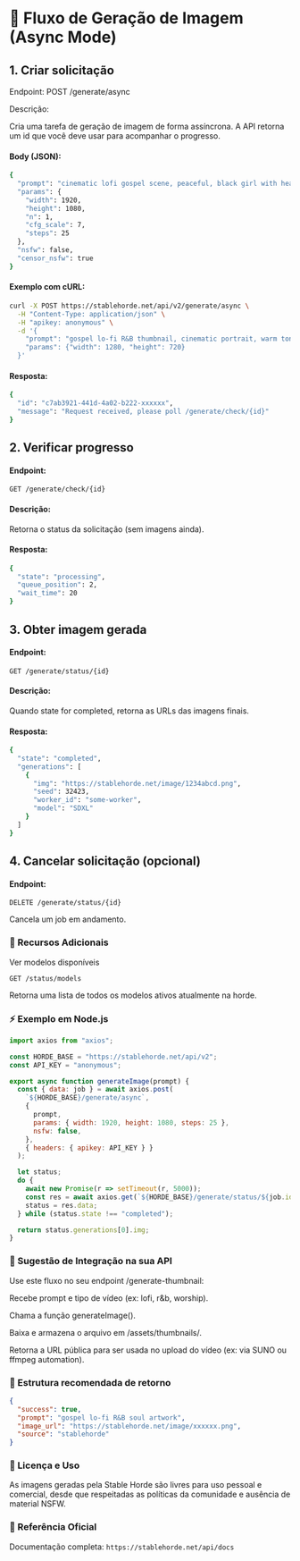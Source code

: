 # 🚀 Fluxo de Geração de Imagem (Async Mode)

## 1. Criar solicitação

Endpoint:
POST /generate/async

Descrição:

Cria uma tarefa de geração de imagem de forma assíncrona. A API retorna um id que você deve usar para acompanhar o progresso.

#### Body (JSON):

```bash
{
  "prompt": "cinematic lofi gospel scene, peaceful, black girl with headphones, soft lighting, autumn colors, 16:9, ultra detailed",
  "params": {
    "width": 1920,
    "height": 1080,
    "n": 1,
    "cfg_scale": 7,
    "steps": 25
  },
  "nsfw": false,
  "censor_nsfw": true
}
```


#### Exemplo com cURL:

```bash
curl -X POST https://stablehorde.net/api/v2/generate/async \
  -H "Content-Type: application/json" \
  -H "apikey: anonymous" \
  -d '{
    "prompt": "gospel lo-fi R&B thumbnail, cinematic portrait, warm tone, 16:9",
    "params": {"width": 1280, "height": 720}
  }'
```


#### Resposta:

```bash
{
  "id": "c7ab3921-441d-4a02-b222-xxxxxx",
  "message": "Request received, please poll /generate/check/{id}"
}
```

## 2. Verificar progresso

#### Endpoint:
```GET /generate/check/{id}```

#### Descrição:

Retorna o status da solicitação (sem imagens ainda).

#### Resposta:

```bash
{
  "state": "processing",
  "queue_position": 2,
  "wait_time": 20
}
```

## 3. Obter imagem gerada

#### Endpoint:
```GET /generate/status/{id}```

#### Descrição:

Quando state for completed, retorna as URLs das imagens finais.

#### Resposta:

```bash
{
  "state": "completed",
  "generations": [
    {
      "img": "https://stablehorde.net/image/1234abcd.png",
      "seed": 32423,
      "worker_id": "some-worker",
      "model": "SDXL"
    }
  ]
}
```

## 4. Cancelar solicitação (opcional)

#### Endpoint:

```DELETE /generate/status/{id}```

Cancela um job em andamento.

### 🧠 Recursos Adicionais

Ver modelos disponíveis

```GET /status/models```

Retorna uma lista de todos os modelos ativos atualmente na horde.

### ⚡ Exemplo em Node.js

```javascript
import axios from "axios";

const HORDE_BASE = "https://stablehorde.net/api/v2";
const API_KEY = "anonymous";

export async function generateImage(prompt) {
  const { data: job } = await axios.post(
    `${HORDE_BASE}/generate/async`,
    {
      prompt,
      params: { width: 1920, height: 1080, steps: 25 },
      nsfw: false,
    },
    { headers: { apikey: API_KEY } }
  );

  let status;
  do {
    await new Promise(r => setTimeout(r, 5000));
    const res = await axios.get(`${HORDE_BASE}/generate/status/${job.id}`);
    status = res.data;
  } while (status.state !== "completed");

  return status.generations[0].img;
}
```

### 💾 Sugestão de Integração na sua API

Use este fluxo no seu endpoint /generate-thumbnail:

Recebe prompt e tipo de vídeo (ex: lofi, r&b, worship).

Chama a função generateImage().

Baixa e armazena o arquivo em /assets/thumbnails/.

Retorna a URL pública para ser usada no upload do vídeo (ex: via SUNO ou ffmpeg automation).

### 🧱 Estrutura recomendada de retorno

```json
{
  "success": true,
  "prompt": "gospel lo-fi R&B soul artwork",
  "image_url": "https://stablehorde.net/image/xxxxxx.png",
  "source": "stablehorde"
}
```

### 📜 Licença e Uso

As imagens geradas pela Stable Horde são livres para uso pessoal e comercial, desde que respeitadas as políticas da comunidade e ausência de material NSFW.

### 📘 Referência Oficial

Documentação completa:
```https://stablehorde.net/api/docs```